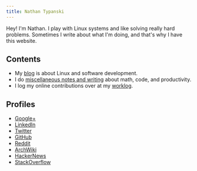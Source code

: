 ```yaml
---
title: Nathan Typanski
---
```


Hey! I'm Nathan. I play with Linux systems and like solving really hard problems.
Sometimes I write about what I'm doing, and that's why I have this website.

## Contents

- My [blog](blog.html) is about Linux and software development.
- I do [miscellaneous notes and writing](/pages.html) about math, code, and productivity.
- I log my online contributions over at my [worklog](worklog.html).

## Profiles

* [Google+](https://plus.google.com/+NathanTypanski/about)
* [LinkedIn](http://www.linkedin.com/pub/nathan-typanski/54/2a5/a01/)
* [Twitter](https://twitter.com/nathantypanski)
* [GitHub](https://github.com/nathantypanski)
* [Reddit](http://www.reddit.com/user/euid)
* [ArchWiki](https://wiki.archlinux.org/index.php/Special:Contributions/Ndt)
* [HackerNews](https://news.ycombinator.com/user?id=euid)
* [StackOverflow](http://stackoverflow.com/users/1828408/ndt)
